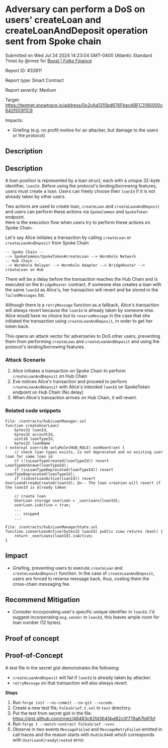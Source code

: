 
# Adversary can perform a DoS on users' createLoan and createLoanAndDeposit operation sent from Spoke chain

Submitted on Wed Jul 24 2024 14:23:04 GMT-0400 (Atlantic Standard Time) by @nnez for [Boost | Folks Finance](https://immunefi.com/bounty/folksfinance-boost/)

Report ID: #33611

Report type: Smart Contract

Report severity: Medium

Target: https://testnet.snowtrace.io/address/0x2cAa1315bd676FbecABFC3195000c642f503f1C9

Impacts:
- Griefing (e.g. no profit motive for an attacker, but damage to the users or the protocol)

## Description
## Description  
A loan position is represented by a loan struct, each with a unique 32-byte identifier, `loanId`. Before using the protocol's lending/borrowing features, users must create a loan. Users can freely choose their `loanId` if it is not already taken by other users.  

Two actions are used to create loan, `createLoan` and `createLoanAndDeposit` and users can perform these actions via `SpokeCommon` and `SpokeToken` endpoint.  
Here is the execution flow when users try to perform these actions on Spoke Chain.  

Let's say Alice initiates a transaction by calling `createLoan` or `createLoanAndDeposit` from Spoke Chain
```
-- Spoke Chain --
--> SpokeCommon/SpokeToken#createLoan --> Wormhole Network
-- Hub Chain --
--> Wormhole Relayer --> Wormhole Adapter --> BridgeRouter --> createLoan on Hub
```

There will be a delay before the transaction reaches the Hub Chain and is executed on the `BridgeRouter` contract. If someone else creates a loan with the same `loanId` as Alice's, her transaction will revert and be stored in the `failedMessages` list.  

Although there is a `retryMessage` function as a fallback, Alice's transaction will always revert because the `loanId` is already taken by someone else.  
Alice would have no choice but to `reverseMessage` in the case that 
she initiated the transaction using `createLoanAndDeposit`, in order to get her token back.  

This opens an attack vector for adversaries to DoS other users, preventing them from performing `createLoan` and `createLoanAndDeposit` and using the protocol's lending/borrowing features.  

### Attack Scenario  
1. Alice initiates a transaction on Spoke Chain to perform `createLoanAndDeposit` on Hub Chain  
2. Eve notices Alice's transaction and proceed to perform `createLoanAndDeposit` with Alice's intended `loanId` on SpokeToken endpoint on Hub Chain (No delay)  
3. When Alice's transaction arrives on Hub Chain, it will revert.  

### Related code snippets  
```solidity  
File: /contracts/hub/LoanManager.sol
function createUserLoan(
    bytes32 loanId,
    bytes32 accountId,
    uint16 loanTypeId,
    bytes32 loanName
) external override onlyRole(HUB_ROLE) nonReentrant {
    // check loan types exists, is not deprecated and no existing user loan for same loan id
    if (!isLoanTypeCreated(loanTypeId)) revert LoanTypeUnknown(loanTypeId);
    if (isLoanTypeDeprecated(loanTypeId)) revert LoanTypeDeprecated(loanTypeId);
    if (isUserLoanActive(loanId)) revert UserLoanAlreadyCreated(loanId); @<-- The loan creation will revert if the loanId is already taken

    // create loan
    UserLoan storage userLoan = _userLoans[loanId];
    userLoan.isActive = true;
    ...
    ... snipped
    ...

File: /contracts/hub/LoanManagerState.sol
function isUserLoanActive(bytes32 loanId) public view returns (bool) {
    return _userLoans[loanId].isActive;
}
```

## Impact
- Griefing, preventing users to execute `createLoan` and `createLoanAndDeposit` function. In the case of `createLoanAndDeposit`, users are forced to reverse message back, thus, costing them the cross-chain messaging fee.  

## Recommend Mitigation  
- Consider incorporating user's specific unique identifier in `loanId`. I'd suggest incorporating `msg.sender` in `loanId`, this leaves ample room for loan number (12 bytes).  
        
## Proof of concept
## Proof-of-Concept
A test file in the secret gist demonstrates the following:  
- `createLoanAndDeposit` will fail if `loanId` is already taken by attacker.  
- `retryMessage` on that transaction will also always revert.  

**Steps**  
1. Run `forge init --no-commit --no-git --vscode`. 
2. Create a new test file, `FolksGrief.t.sol` in `test` directory.    
3. Put the test from secret gist in the file: https://gist.github.com/nnez/48483c82fd3645bd82c0f778a87b97bf  
4. Run `forge t --match-contract FolksGrief -vvvv`  
5. Observe in two events `MessageFailed` and `MessageRetryFailed` emitted in call traces and the reason starts with `0xdcbc8448` which corresponds with `UserLoanAlreadyCreated` error.  
